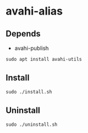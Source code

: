 # avahi-alias


## Depends

- avahi-publish

```
sudo apt install avahi-utils
```

## Install

```
sudo ./install.sh
```

## Uninstall

```
sudo ./uninstall.sh
```
